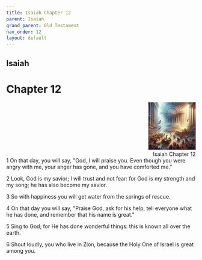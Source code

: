 ```yaml
---
title: Isaiah Chapter 12
parent: Isaiah
grand_parent: Old Testament
nav_order: 12
layout: default
---
```


## Isaiah

# Chapter 12

<div style="clear: both; text-align: right;">
    <img src="/assets/Image/Isaiah/500/12.jpg" alt="Isaiah Chapter 12" class="chapter-image" style="max-width: 25%; height: auto;"/>
    <figcaption style="font-size: 14px;">Isaiah Chapter 12</figcaption>
</div>
1 On that day, you will say, "God, I will praise you. Even though you were angry with me, your anger has gone, and you have comforted me."

2 Look, God is my savior; I will trust and not fear: for God is my strength and my song; he has also become my savior.

3 So with happiness you will get water from the springs of rescue.

4 On that day you will say, "Praise God, ask for his help, tell everyone what he has done, and remember that his name is great."

5 Sing to God; for He has done wonderful things: this is known all over the earth.

6 Shout loudly, you who live in Zion, because the Holy One of Israel is great among you.


